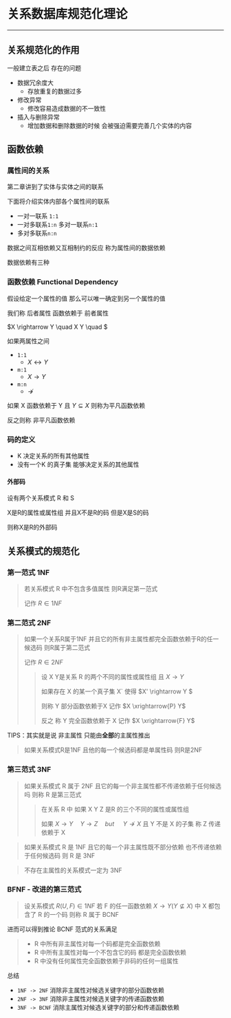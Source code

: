 # 关系数据库规范化理论

---

## 关系规范化的作用

一般建立表之后 存在的问题

- 数据冗余度大
  - 存放重复的数据过多
- 修改异常
  - 修改容易造成数据的不一致性
- 插入与删除异常
  - 增加数据和删除数据的时候 会被强迫需要完善几个实体的内容



## 函数依赖

### 属性间的关系

第二章讲到了实体与实体之间的联系

下面将介绍实体内部各个属性间的联系



- 一对一联系 `1:1`
- 一对多联系`1:n` 多对一联系`n:1`
- 多对多联系`n:n`



数据之间互相依赖又互相制约的反应 称为属性间的数据依赖

数据依赖有三种



### 函数依赖 Functional Dependency

假设给定一个属性的值 那么可以唯一确定到另一个属性的值

我们称 后者属性 函数依赖于 前者属性

$X \rightarrow Y \quad X  Y \quad $

如果两属性之间

- `1:1`
  - $X \leftrightarrow Y$
- `m:1`
  - $X \rightarrow Y$
- `m:n`
  - $\nrightarrow$



如果 X 函数依赖于 Y 且 $Y \subseteq X$ 则称为平凡函数依赖

反之则称 非平凡函数依赖





### 码的定义

- K 决定关系的所有其他属性
- 没有一个K 的真子集 能够决定关系的其他属性



#### 外部码

设有两个关系模式 R 和 S 

X是R的属性或属性组 并且X不是R的码 但是X是S的码

则称X是R的外部码



## 关系模式的规范化

### 第一范式 1NF

> 若关系模式 R 中不包含多值属性 则R满足第一范式
>
> 记作 $R \in 1NF$

 

### 第二范式 2NF

> 如果一个关系R属于1NF 并且它的所有非主属性都完全函数依赖于R的任一候选码 则R属于第二范式
>
> 记作 $R \in 2NF$
>
> > 设 X Y是关系 R 的两个不同的属性或属性组 且 $X \rightarrow Y$ 
> >
> > 如果存在 X 的某一个真子集 X` 使得 $X' \rightarrow Y $ 
> >
> > 则称 Y 部分函数依赖于X 记作 $X \xrightarrow{P} Y$
> >
> > 反之 称 Y 完全函数依赖于 X 记作 $X \xrightarrow{F} Y$



TIPS：其实就是说 非主属性 只能由**全部**的主属性推出



> 如果关系模式R是1NF 且他的每一个候选码都是单属性码 则R是2NF



### 第三范式 3NF

> 如果关系模式 R 属于 2NF 且它的每一个非主属性都不传递依赖于任何候选吗 则称 R 是第三范式
>
> > 在关系 R 中 如果 X Y Z 是R 的三个不同的属性或属性组
> >
> > 如果 $X \rightarrow Y \quad Y \rightarrow Z \quad but \ \quad Y \nrightarrow X$ 且 Y 不是 X 的子集 称 Z 传递依赖于 X



> 如果关系模式 R 是 1NF 且它的每一个非主属性既不部分依赖 也不传递依赖于任何候选码 则 R 是 3NF

> 不存在主属性的关系模式一定为 3NF



### BFNF -  改进的第三范式

> 设关系模式 $R(U,F) \in 1NF$ 若 F 的任一函数依赖 $X \rightarrow Y (Y \nsubseteq X)$ 中 X 都包含了 R 的一个码 则称 R 属于 BCNF



进而可以得到推论 BCNF 范式的关系满足

> - R 中所有非主属性对每一个码都是完全函数依赖
> - R 中所有主属性对每一个不包含它的码 都是完全函数依赖
> - R 中没有任何属性完全函数依赖于非码的任何一组属性



总结

- `1NF -> 2NF` 消除非主属性对候选关键字的部分函数依赖
- `2NF -> 3NF` 消除非主属性对候选关键字的传递函数依赖
- `3NF -> BCNF` 消除主属性对候选关键字的部分和传递函数依赖
